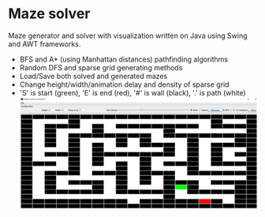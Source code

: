 # Maze solver
Maze generator and solver with visualization written on Java using Swing and AWT frameworks.

* BFS and A* (using Manhattan distances) pathfinding algorithms
* Random DFS and sparse grid generating methods
* Load/Save both solved and generated mazes
* Change height/width/animation delay and density of sparse grid
* 'S' is start (green), 'E' is end (red), '#' is wall (black), '.' is path (white) 
![Screenshot](view.png)
